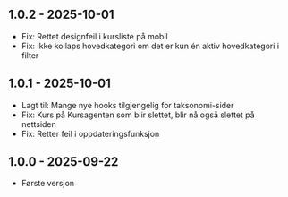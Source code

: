 ## 1.0.2 - 2025-10-01
- Fix: Rettet designfeil i kursliste på mobil
- Fix: Ikke kollaps hovedkategori om det er kun én aktiv hovedkategori i filter

## 1.0.1 - 2025-10-01
- Lagt til: Mange nye hooks tilgjengelig for taksonomi-sider
- Fix: Kurs på Kursagenten som blir slettet, blir nå også slettet på nettsiden
- Fix: Retter feil i oppdateringsfunksjon

## 1.0.0 - 2025-09-22
- Første versjon